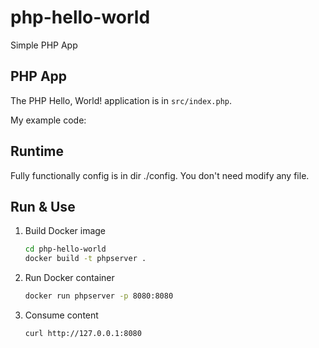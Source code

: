 # php-hello-world
Simple PHP App

## PHP App

The PHP Hello, World! application is in `src/index.php`.

My example code:

<script src="https://gist.github.com/podanypepa/e7da56c71d4d1c1fed108b3787696a6b.js"></script>


## Runtime
Fully functionally config is in dir ./config. You don't need modify any file.

## Run & Use

1. Build Docker image

	```bash
	cd php-hello-world
	docker build -t phpserver .
	```

2. Run Docker container

	```bash
	docker run phpserver -p 8080:8080
	```

3. Consume content

	```bash
	curl http://127.0.0.1:8080
	```